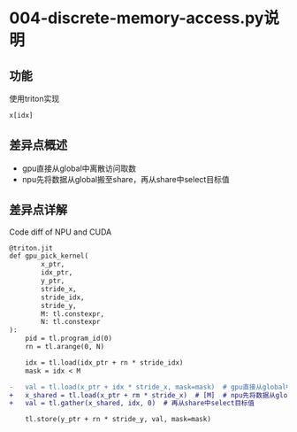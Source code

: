 # 004-discrete-memory-access.py说明

## 功能
使用triton实现

```python
x[idx]
```

## 差异点概述
- gpu直接从global中离散访问取数
- npu先将数据从global搬至share，再从share中select目标值

## 差异点详解

Code diff of NPU and CUDA
```diff
@triton.jit
def gpu_pick_kernel(
        x_ptr,
        idx_ptr,
        y_ptr,
        stride_x,
        stride_idx,
        stride_y,
        M: tl.constexpr,
        N: tl.constexpr
):
    pid = tl.program_id(0)
    rn = tl.arange(0, N)

    idx = tl.load(idx_ptr + rn * stride_idx)
    mask = idx < M

-   val = tl.load(x_ptr + idx * stride_x, mask=mask)  # gpu直接从global中离散访问取数
+   x_shared = tl.load(x_ptr + rm * stride_x)  # [M]  # npu先将数据从global搬至share
+   val = tl.gather(x_shared, idx, 0)  # 再从share中select目标值

    tl.store(y_ptr + rn * stride_y, val, mask=mask)

```
